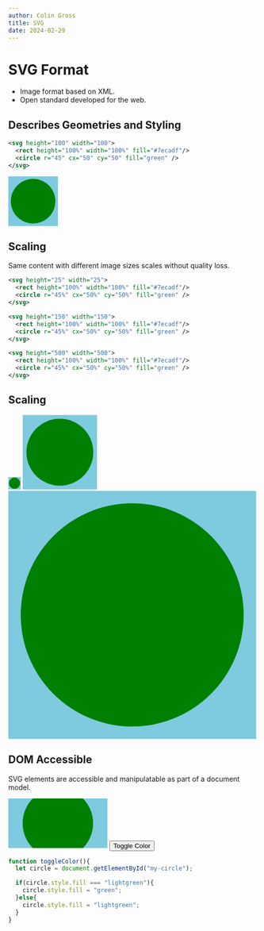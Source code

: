 ```yaml
---
author: Colin Gross
title: SVG
date: 2024-02-29
---
```


# SVG Format
- Image format based on XML.
- Open standard developed for the web.

## Describes Geometries and Styling

```svg
<svg height="100" width="100">
  <rect height="100%" width="100%" fill="#7ecadf"/>
  <circle r="45" cx="50" cy="50" fill="green" />
</svg> 
```
<svg height="100" width="100">
  <rect height="100%" width="100%" fill="#7ecadf"/>
  <circle r="45" cx="50" cy="50" fill="green" />
</svg> 


## Scaling

Same content with different image sizes scales without quality loss.

```svg
<svg height="25" width="25">
  <rect height="100%" width="100%" fill="#7ecadf"/>
  <circle r="45%" cx="50%" cy="50%" fill="green" />
</svg> 

<svg height="150" width="150">
  <rect height="100%" width="100%" fill="#7ecadf"/>
  <circle r="45%" cx="50%" cy="50%" fill="green" />
</svg> 

<svg height="500" width="500">
  <rect height="100%" width="100%" fill="#7ecadf"/>
  <circle r="45%" cx="50%" cy="50%" fill="green" />
</svg> 
```

## Scaling

<svg height="25" width="25">
  <rect height="100%" width="100%" fill="#7ecadf"/>
  <circle r="45%" cx="50%" cy="50%" fill="green" />
</svg> 

<svg height="150" width="150">
  <rect height="100%" width="100%" fill="#7ecadf"/>
  <circle r="45%" cx="50%" cy="50%" fill="green" />
</svg> 

<svg height="500" width="500">
  <rect height="100%" width="100%" fill="#7ecadf"/>
  <circle r="45%" cx="50%" cy="50%" fill="green" />
</svg> 

## DOM Accessible

<script>
function changeColor(){
  let circle = document.getElementById("my-circle");
  console.log(circle.style.fill);
  if(circle.style.fill === "lightgreen"){
    circle.style.fill = "green";
  }else{
    circle.style.fill = "lightgreen";
  }
}
</script>

SVG elements are accessible and manipulatable as part of a document model.

<svg height="100" width="200">
  <rect height="100%" width="100%" fill="#7ecadf"/>
  <circle id="my-circle" r="45%" cx="50%" cy="50%" fill="green" />
</svg> 
<button onclick="changeColor()">Toggle Color</button>

```js
function toggleColor(){
  let circle = document.getElementById("my-circle");

  if(circle.style.fill === "lightgreen"){
    circle.style.fill = "green";
  }else{
    circle.style.fill = "lightgreen";
  }
}
```

